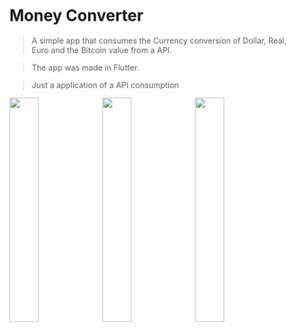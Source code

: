 # Money Converter

> A simple app that consumes the Currency conversion of Dollar, Real, Euro and the Bitcoin value from a API. 

> The app was made in Flutter.

> Just a application of a API consumption

<div>
  <image src="images/Main_Screen.jpg" width=32% >
  <image src="images/Main_Example.jpg" width=32% >
  <image src="images/Bitcoin_value.jpg" width=32% >
</div>
